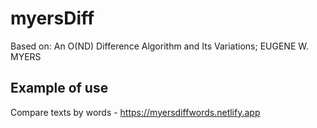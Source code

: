 # myersDiff
Based on: An O(ND) Difference Algorithm and Its Variations; EUGENE W. MYERS

## Example of use
Compare texts by words - https://myersdiffwords.netlify.app
